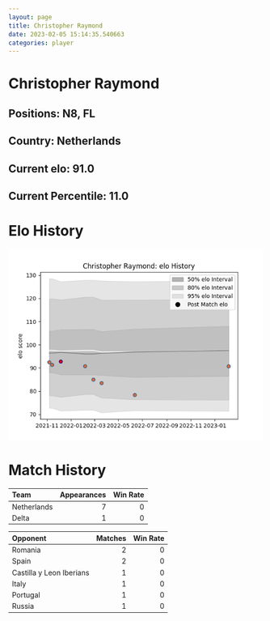 ```yaml
---  
layout: page  
title: Christopher Raymond  
date: 2023-02-05 15:14:35.540663  
categories: player  
---
```

# Christopher Raymond

## Positions: N8, FL

## Country: Netherlands

## Current elo: 91.0

## Current Percentile: 11.0

# Elo History


![elo history](history_ChristopherRaymond.png)
# Match History


| Team        |   Appearances |   Win Rate |
|:------------|--------------:|-----------:|
| Netherlands |             7 |          0 |
| Delta       |             1 |          0 |

| Opponent                 |   Matches |   Win Rate |
|:-------------------------|----------:|-----------:|
| Romania                  |         2 |          0 |
| Spain                    |         2 |          0 |
| Castilla y Leon Iberians |         1 |          0 |
| Italy                    |         1 |          0 |
| Portugal                 |         1 |          0 |
| Russia                   |         1 |          0 |